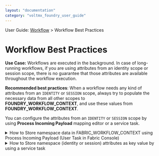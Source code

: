 ```yaml
---
layout: "documentation"
category: "voltmx_foundry_user_guide"
---
```

                             

User Guide: [Workflow](Workflow.html) > Workflow Best Practices

Workflow Best Practices
=======================

**Use Case:** Workflows are executed in the background. In case of long-running workflows, if you are using attributes from an identity scope or session scope, there is no guarantee that those attributes are available throughout the workflow execution.

**Recommended best practices**: When a workflow needs any kind of attributes from an `IDENTITY` or `SESSION` scope, always try to populate the necessary data from all other scopes to **FOUNDRY\_WORKFLOW\_CONTEXT**, and use these values from **FOUNDRY\_WORKFLOW\_CONTEXT**.

You can configure the attributes from an `IDENTITY` or `SESSION` scope by using **Process Incoming Payload** mapping editor or a service task.


<details close markdown="block"><summary>How to Store namespace data in FABRIC_WORKFLOW_CONTEXT using Process Incoming Payload (User Task in Fabric Console)</summary>

*   Click **Configure** under ****Process Incoming Payload**** of a in User task properties, in a workflow service. The **Process Incoming Payload** dialog box appears.
    
    [![](Resources/Images/UserTaskOP1_thumb_0_48.png)](Resources/Images/UserTaskOP1.png)
    
    1.  Specify a top-level key name in **FOUNDRY\_WORKFLOW\_CONTEXT** field. The top-level key stores data copied from output elements of the other namespaces.
    2.  Map parameters in the table to copy data from other namespaces. Individual elements of the output can be accessed by using a dot(.) notation with a key.
        
        For example, `Foundry_Workflow_Context.UserTaskKey1.applicationId = Device_request.applicationId`
        
        *   Top-level key: `UserTaskKey1` , which stores data copied from the mapped output of the element, `applicationId`.
        *   The `applicationId` element is mapped to the `applicationId` parameter that is available in the DEVICE\_REQUEST namespace.

</details>
<details close markdown="block"><summary> How to Store namespace (identity or session) attributes as key value by using a service task</summary>

*   Avoid using the `IDENTITY` scope as it can expire at any time while the workflow is under execution. Instead, populate the necessary values from an `IDENTITY` scope to **FOUNDRY\_WORKFLOW\_CONTEXT** by using a service task.
*   Avoid using the `SESSION` scope as it can contain **custom** data elements that might get lost while persisting when a workflow execution fails. Instead, populate the necessary values from a `SESSION` scope to **FOUNDRY\_WORKFLOW\_CONTEXT** by using a service task.  
    Though an attempt will be made for persisting the session scope data on workflow failure, but it is not fully guaranteed.
</details>
